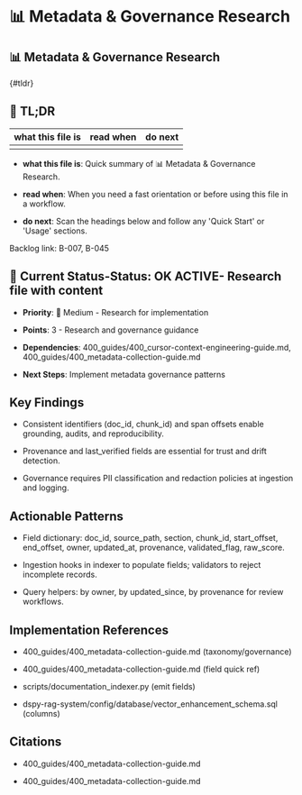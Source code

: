 <!-- CONTEXT_REFERENCE: 400_guides/400_cursor-context-engineering-guide.md -->
<!-- MODULE_REFERENCE: 400_guides/400_metadata-collection-guide.md -->
<!-- MODULE_REFERENCE: 400_guides/400_metadata-collection-guide.md -->
<!-- MEMORY_CONTEXT: MEDIUM - Metadata research and governance patterns -->
# 📊 Metadata & Governance Research

## 📊 Metadata & Governance Research

{#tldr}

## 🔎 TL;DR

| what this file is | read when | do next |
|---|---|---|
|  |  |  |

- **what this file is**: Quick summary of 📊 Metadata & Governance Research.

- **read when**: When you need a fast orientation or before using this file in a workflow.

- **do next**: Scan the headings below and follow any 'Quick Start' or 'Usage' sections.

Backlog link: B-007, B-045

## 🎯 **Current Status**-**Status**: OK **ACTIVE**- Research file with content

- **Priority**: 🔧 Medium - Research for implementation

- **Points**: 3 - Research and governance guidance

- **Dependencies**: 400_guides/400_cursor-context-engineering-guide.md, 400_guides/400_metadata-collection-guide.md

- **Next Steps**: Implement metadata governance patterns

## Key Findings

- Consistent identifiers (doc_id, chunk_id) and span offsets enable grounding, audits, and reproducibility.

- Provenance and last_verified fields are essential for trust and drift detection.

- Governance requires PII classification and redaction policies at ingestion and logging.

## Actionable Patterns

- Field dictionary: doc_id, source_path, section, chunk_id, start_offset, end_offset, owner, updated_at, provenance,
validated_flag, raw_score.

- Ingestion hooks in indexer to populate fields; validators to reject incomplete records.

- Query helpers: by owner, by updated_since, by provenance for review workflows.

## Implementation References

- 400_guides/400_metadata-collection-guide.md (taxonomy/governance)

- 400_guides/400_metadata-collection-guide.md (field quick ref)

- scripts/documentation_indexer.py (emit fields)

- dspy-rag-system/config/database/vector_enhancement_schema.sql (columns)

## Citations

- 400_guides/400_metadata-collection-guide.md

- 400_guides/400_metadata-collection-guide.md
